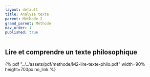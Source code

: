 ```yaml
---
layout: default
title: Analyse texte
parent: Méthode 2
grand_parent: Méthode
nav_order: 1
published: true
---
```


## Lire et comprendre un texte philosophique

{% pdf "../../assets/pdf/methode/M2-lire-texte-philo.pdf" width=90% height=700px no_link %}